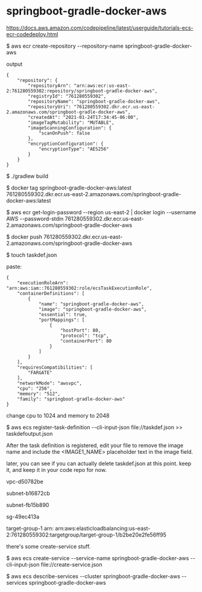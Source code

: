 # springboot-gradle-docker-aws

https://docs.aws.amazon.com/codepipeline/latest/userguide/tutorials-ecs-ecr-codedeploy.html

$ aws ecr create-repository --repository-name springboot-gradle-docker-aws

output 

    {
        "repository": {
            "repositoryArn": "arn:aws:ecr:us-east-2:761280559302:repository/springboot-gradle-docker-aws",
            "registryId": "761280559302",
            "repositoryName": "springboot-gradle-docker-aws",
            "repositoryUri": "761280559302.dkr.ecr.us-east-2.amazonaws.com/springboot-gradle-docker-aws",
            "createdAt": "2021-01-24T17:34:45-06:00",
            "imageTagMutability": "MUTABLE",
            "imageScanningConfiguration": {
                "scanOnPush": false
            },
            "encryptionConfiguration": {
                "encryptionType": "AES256"
            }
        }
    }

$ ./gradlew build

$ docker tag springboot-gradle-docker-aws:latest 761280559302.dkr.ecr.us-east-2.amazonaws.com/springboot-gradle-docker-aws:latest

$ aws ecr get-login-password --region us-east-2 | docker login --username AWS --password-stdin 761280559302.dkr.ecr.us-east-2.amazonaws.com/springboot-gradle-docker-aws

$ docker push 761280559302.dkr.ecr.us-east-2.amazonaws.com/springboot-gradle-docker-aws

$ touch taskdef.json

paste:

    {
        "executionRoleArn": "arn:aws:iam::761280559302:role/ecsTaskExecutionRole",
        "containerDefinitions": [
            {
                "name": "springboot-gradle-docker-aws",
                "image": "springboot-gradle-docker-aws",
                "essential": true,
                "portMappings": [
                    {
                        "hostPort": 80,
                        "protocol": "tcp",
                        "containerPort": 80
                    }
                ]
            }
        ],
        "requiresCompatibilities": [
            "FARGATE"
        ],
        "networkMode": "awsvpc",
        "cpu": "256",
        "memory": "512",
        "family": "springboot-gradle-docker-aws"
    }

change cpu to 1024 and memory to 2048

$ aws ecs register-task-definition --cli-input-json file://taskdef.json >> taskdefoutput.json

After the task definition is registered, edit your file to remove the image name and include the <IMAGE1_NAME> placeholder text in the image field.

later, you can see if you can actually delete taskdef.json at this point. keep it, and keep it in your code repo for now.

vpc-d50782be

subnet-b16872cb

subnet-fb15b890

sg-49ec413a

target-group-1 arn: arn:aws:elasticloadbalancing:us-east-2:761280559302:targetgroup/target-group-1/b2be20e2fe56ff95

there's some create-service stuff.

$ aws ecs create-service --service-name springboot-gradle-docker-aws --cli-input-json file://create-service.json

$ aws ecs describe-services --cluster springboot-gradle-docker-aws --services springboot-gradle-docker-aws


